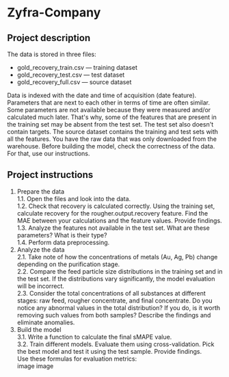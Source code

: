 # Zyfra-Company

## Project description
The data is stored in three files:
- gold_recovery_train.csv — training dataset 
- gold_recovery_test.csv — test dataset 
- gold_recovery_full.csv — source dataset 

Data is indexed with the date and time of acquisition (date feature). Parameters that are next to each other in terms of time are often similar.
Some parameters are not available because they were measured and/or calculated much later. That's why, some of the features that are present in the training set may be absent from the test set. The test set also doesn't contain targets.
The source dataset contains the training and test sets with all the features.
You have the raw data that was only downloaded from the warehouse. Before building the model, check the correctness of the data. For that, use our instructions.

## Project instructions
1. Prepare the data  
  1.1. Open the files and look into the data.  
  1.2. Check that recovery is calculated correctly. Using the training set, calculate recovery for the rougher.output.recovery feature. Find the MAE between your calculations and  the feature values. Provide findings.  
  1.3. Analyze the features not available in the test set. What are these parameters? What is their type?   
  1.4. Perform data preprocessing.  
2. Analyze the data  
  2.1. Take note of how the concentrations of metals (Au, Ag, Pb) change depending on the purification stage.  
  2.2. Compare the feed particle size distributions in the training set and in the test set. If the distributions vary significantly, the model evaluation will be incorrect.  
  2.3. Consider the total concentrations of all substances at different stages: raw feed, rougher concentrate, and final concentrate. Do you notice any abnormal values in the total distribution? If you do, is it worth removing such values from both samples? Describe the findings and eliminate anomalies.  
3. Build the model   
  3.1. Write a function to calculate the final sMAPE value.   
  3.2. Train different models. Evaluate them using cross-validation. Pick the best model and test it using the test sample. Provide findings.   
Use these formulas for evaluation metrics:  
image
image
